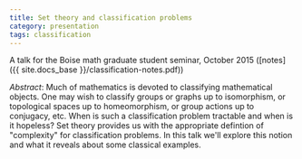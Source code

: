 ```yaml
---
title: Set theory and classification problems
category: presentation
tags: classification
---
```

A talk for the Boise math graduate student seminar, October 2015 ([notes]({{ site.docs_base }}/classification-notes.pdf))<!--more-->

*Abstract*: Much of mathematics is devoted to classifying mathematical objects. One may wish to classify groups or graphs up to isomorphism, or topological spaces up to homeomorphism, or group actions up to conjugacy, etc. When is such a classification problem tractable and when is it hopeless? Set theory provides us with the appropriate defintion of "complexity" for classification problems. In this talk we'll explore this notion and what it reveals about some classical examples.
